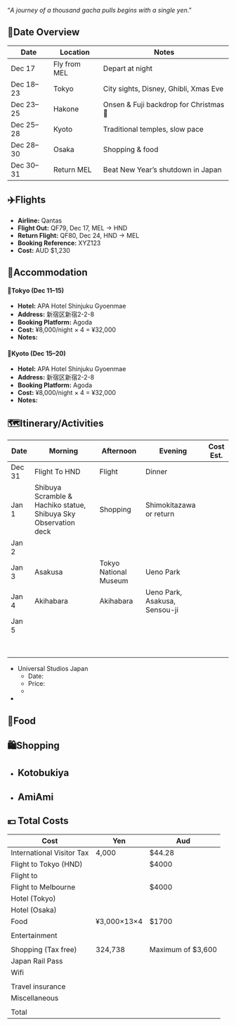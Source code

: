 “*A journey of a thousand gacha pulls begins with a single yen*.”

## 📅Date Overview
| Date      | Location     | Notes                                  |
| --------- | ------------ | -------------------------------------- |
| Dec 17    | Fly from MEL | Depart at night                        |
| Dec 18–23 | Tokyo        | City sights, Disney, Ghibli, Xmas Eve  |
| Dec 23–25 | Hakone       | Onsen & Fuji backdrop for Christmas 🎄 |
| Dec 25–28 | Kyoto        | Traditional temples, slow pace         |
| Dec 28–30 | Osaka        | Shopping & food                        |
| Dec 30–31 | Return MEL   | Beat New Year’s shutdown in Japan      |

## ✈️Flights

- **Airline:** Qantas
- **Flight Out:** QF79, Dec 17, MEL → HND
- **Return Flight:** QF80, Dec 24, HND → MEL
- **Booking Reference:** XYZ123
- **Cost:** AUD $1,230

## 🏨Accommodation

#### 🏯Tokyo (Dec 11–15)

- **Hotel:** APA Hotel Shinjuku Gyoenmae
- **Address:** 新宿区新宿2-2-8
- **Booking Platform:** Agoda
- **Cost:** ¥8,000/night × 4 = ¥32,000
- **Notes:** 

#### 🍵Kyoto (Dec 15–20)

- **Hotel:** APA Hotel Shinjuku Gyoenmae
- **Address:** 新宿区新宿2-2-8
- **Booking Platform:** Agoda
- **Cost:** ¥8,000/night × 4 = ¥32,000
- **Notes:** 

## 🗺️Itinerary/Activities

| Date   | Morning                                                         | Afternoon             | Evening                       | Cost Est. |
| ------ | --------------------------------------------------------------- | --------------------- | ----------------------------- | --------- |
| Dec 31 | Flight To HND                                                   | Flight                | Dinner                        |           |
| Jan 1  | Shibuya Scramble & Hachiko statue, Shibuya Sky Observation deck | Shopping              | Shimokitazawa or return       |           |
| Jan 2  |                                                                 |                       |                               |           |
| Jan 3  | Asakusa                                                         | Tokyo National Museum | Ueno Park                     |           |
| Jan 4  | Akihabara                                                       | Akihabara             | Ueno Park, Asakusa, Sensou-ji |           |
| Jan 5  |                                                                 |                       |                               |           |
|        |                                                                 |                       |                               |           |
|        |                                                                 |                       |                               |           |
|        |                                                                 |                       |                               |           |
|        |                                                                 |                       |                               |           |
|        |                                                                 |                       |                               |           |
|        |                                                                 |                       |                               |           |
|        |                                                                 |                       |                               |           |
|        |                                                                 |                       |                               |           |



- Universal Studios Japan
	- Date:
	- Price: 
	- 
- 

## 🍣Food



## 🛍️Shopping

- Kotobukiya
	- 
- AmiAmi
	- 



## 💴 Total Costs


| Cost                      | Yen         | Aud               |
| ------------------------- | ----------- | ----------------- |
| International Visitor Tax | 4,000       | $44.28            |
| Flight to Tokyo (HND)     |             | $4000             |
| Flight to                 |             |                   |
| Flight to Melbourne       |             | $4000             |
| Hotel (Tokyo)             |             |                   |
| Hotel (Osaka)             |             |                   |
| Food                      | ¥3,000×13×4 | $1700             |
|                           |             |                   |
| Entertainment             |             |                   |
|                           |             |                   |
| Shopping (Tax free)       | 324,738     | Maximum of $3,600 |
| Japan Rail Pass           |             |                   |
| Wifi                      |             |                   |
|                           |             |                   |
| Travel insurance          |             |                   |
| Miscellaneous             |             |                   |
|                           |             |                   |
| Total                     |             |                   |
